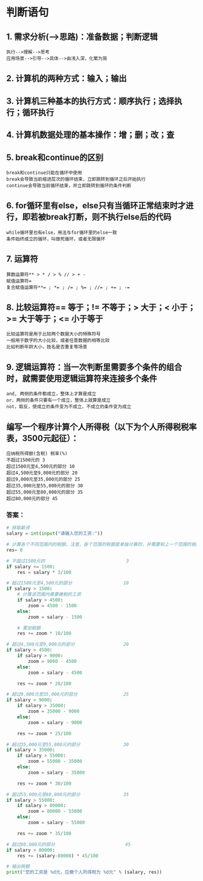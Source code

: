 # 判断语句
## 1.  需求分析(—>思路)：准备数据；判断逻辑
    执行-->理解-->思考
    应用场景-->引导-->具体-->由浅入深，化繁为简

## 2. 计算机的两种方式：输入；输出

## 3. 计算机三种基本的执行方式：顺序执行；选择执行；循环执行

## 4. 计算机数据处理的基本操作：增；删；改；查

## 5. break和continue的区别
    break和continue只能在循环中使用
    break会导致当前缩进层次的循环结束，立即跳转到循环之后开始执行
    continue会导致当前循环结束，并立即跳转到循环的条件判断

## 6. for循环里有else，else只有当循环正常结束时才进行，即若被break打断，则不执行else后的代码
    while循环里也有else，用法与for循环里的else一致
    条件始终成立的循环，叫做死循环，或者无限循环

## 7. 运算符
    算数运算符** > * / > % // > + -
    赋值运算符=
    复合赋值运算符**= ; *= ; /= ; %= ; //= ; += ; -=

## 8. 比较运算符== 等于；!= 不等于；> 大于；< 小于；>= 大于等于；<= 小于等于
    比较运算符是用于比较两个数据大小的特殊符号
    一般用于数字的大小比较，或者任意数据的相等比较
    比如判断年龄大小，姓名是否重复等场景

## 9. 逻辑运算符：当一次判断里需要多个条件的组合时，就需要使用逻辑运算符来连接多个条件

    and, 两侧的条件都成立，整体上才算是成立
    or，两侧的条件只要有一个成立，整体上就算是成立
    not，取反，使成立的条件变为不成立，不成立的条件变为成立   

## 编写一个程序计算个人所得税（以下为个人所得税税率表，3500元起征）：
```
应纳税所得额(含税) 税率(%)
不超过1500元的 3
超过1500元至4,500元的部分 10
超过4,500元至9,000元的部分 20
超过9,000元至35,000元的部分 25
超过35,000元至55,000元的部分 30
超过55,000元至80,000元的部分 35
超过80,000元的部分 45
```

### 答案：

```python
# 获取薪资
salary = int(input("请输入您的工资:"))

# 计算各个不同范围内的税额。注意，各个范围的税额是单独计算的，并需要和上一个范围的税额累加
res= 0

# 不超过1500元的                              3
if salary <= 1500:
    res = salary * 3/100

# 超过1500元至4,500元的部分                   10
if salary > 1500:
    # 计算该范围内需要缴税的工资
    if salary > 4500:
        zoom = 4500 - 1500
    else:
        zoom = salary - 1500

    # 累加税额
    res += zoom * 10/100

# 超过4,500元至9,000元的部分                  20
if salary > 4500:
    if salary > 9000:
        zoom = 9000 - 4500
    else:
        zoom = salary - 4500

    res += zoom * 20/100

# 超过9,000元至35,000元的部分                 25
if salary > 9000:
    if salary > 35000:
        zoom = 35000 - 9000
    else:
        zoom = salary - 9000

    res += zoom * 25/100

# 超过35,000元至55,000元的部分                30
if salary > 35000:
    if salary > 55000:
        zoom = 55000 - 35000
    else:
        zoom = salary - 35000

    res += zoom * 30/100

# 超过55,000元至80,000元的部分                35
if salary > 55000:
    if salary > 80000:
        zoom = 80000 - 55000
    else:
        zoom = salary - 55000

    res += zoom * 35/100

# 超过80,000元的部分                          45
if salary > 80000:
    res += (salary-80000) * 45/100

# 输出税额
print("您的工资是 %d元，应缴个人所得税为 %d元" % (salary, res))
```